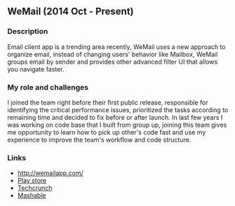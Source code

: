 
## WeMail (2014 Oct - Present)

### Description

Email client app is a trending area recently, WeMail uses a new approach to organize email, instead of changing users' behavior like Mailbox, WeMail groups email by sender and provides other advanced filter UI that allows you navigate faster.


### My role and challenges

I joined the team right before their first public release, responsible for identifying the critical performance issues, prioritized the tasks according to remaining time and decided to fix before or after launch. In last few years I was working on code base that I built from group up, joining this team gives me opportunity to learn how to pick up other's code fast and use my experience to improve the team's workflow and code structure.

### Links

* http://wemailapp.com/
* [Play store](https://play.google.com/store/apps/details?id=com.wemail)
* [Techcrunch](http://techcrunch.com/2014/11/18/wemail-raises-1m-from-twitch-reddit-founders-for-intelligently-designed-mobile-e-mail/)
* [Mashable](http://mashable.com/2014/11/18/wemail/)
